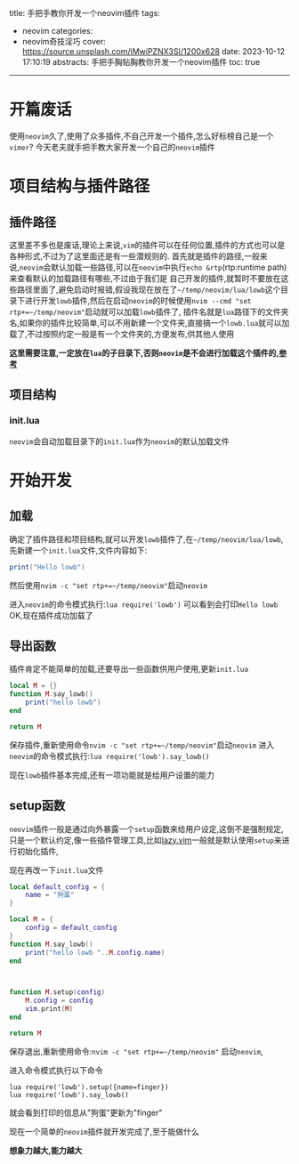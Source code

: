 
title: 手把手教你开发一个neovim插件
tags:
  - neovim
categories:
  - neovim奇技淫巧
cover: https://source.unsplash.com/iMwiPZNX3SI/1200x628
date: 2023-10-12 17:10:19
abstracts: 手把手胸贴胸教你开发一个neovim插件
toc: true
---


# 开篇废话

使用`neovim`久了,使用了众多插件,不自己开发一个插件,怎么好标榜自己是一个`vimer`?
今天老夫就手把手教大家开发一个自己的`neovim`插件

# 项目结构与插件路径

## 插件路径

这里差不多也是废话,理论上来说,`vim`的插件可以在任何位置,插件的方式也可以是各种形式,不过为了这里面还是有一些潜规则的.
首先就是插件的路径,一般来说,`neovim`会默认加载一些路径,可以在`neovim`中执行`echo &rtp`(rtp:runtime path)来查看默认的加载路径有哪些,不过由于我们是
自己开发的插件,就暂时不要放在这些路径里面了,避免启动时报错,假设我现在放在了`~/temp/neovim/lua/lowb`这个目录下进行开发`lowb`插件,然后在启动`neovim`的时候使用`nvim --cmd "set rtp+=~/temp/neovim"`启动就可以加载`lowb`插件了,
插件名就是`lua`路径下的文件夹名,如果你的插件比较简单,可以不用新建一个文件夹,直接搞一个`lowb.lua`就可以加载了,不过按照约定一般是有一个文件夹的,方便发布,供其他人使用

<!--more-->

**这里需要注意,一定放在`lua`的子目录下,否则`neovim`是不会进行加载这个插件的,[参考](https://neovim.io/doc/user/lua-guide.html#lua-guide-modules)**

## 项目结构


### init.lua

`neovim`会自动加载目录下的`init.lua`作为`neovim`的默认加载文件


# 开始开发

## 加载

确定了插件路径和项目结构,就可以开发`lowb`插件了,在`~/temp/neovim/lua/lowb`,先新建一个`init.lua`文件,文件内容如下:
```lua
print("Hello lowb")
```

然后使用`nvim -c "set rtp+=~/temp/neovim"`启动`neovim` 

进入`neovim`的命令模式执行:`lua require('lowb')`
可以看到会打印`Hello lowb`
OK,现在插件成功加载了


## 导出函数

插件肯定不能简单的加载,还要导出一些函数供用户使用,更新`init.lua`

```lua
local M = {}
function M.say_lowb()
    print("hello lowb")
end

return M
```


保存插件,重新使用命令`nvim -c "set rtp+=~/temp/neovim"`启动`neovim`
进入`neovim`的命令模式执行:`lua require('lowb').say_lowb()`

现在`lowb`插件基本完成,还有一项功能就是给用户设置的能力


## setup函数

`neovim`插件一般是通过向外暴露一个`setup`函数来给用户设定,这倒不是强制规定,只是一个默认约定,像一些插件管理工具,比如[lazy.vim](https://github.com/folke/lazy.nvim)一般就是默认使用`setup`来进行初始化插件,

现在再改一下`init.lua`文件

```lua
local default_config = {
    name = "狗蛋"
}

local M = {
    config = default_config
}
function M.say_lowb()
    print("hello lowb "..M.config.name)
end



function M.setup(config)
    M.config = config
    vim.print(M)
end

return M
```

保存退出,重新使用命令:`nvim -c "set rtp+=~/temp/neovim"` 启动`neovim`,

进入命令模式执行以下命令

```vim
lua require('lowb').setup({name=finger})
lua require('lowb').say_lowb()
```
就会看到打印的信息从"狗蛋"更新为"finger"



现在一个简单的`neovim`插件就开发完成了,至于能做什么

**想象力越大,能力越大**
